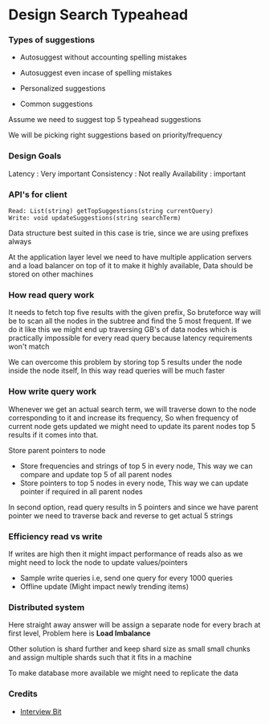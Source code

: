 # Design Search Typeahead

### Types of suggestions

* Autosuggest without accounting spelling mistakes
* Autosuggest even incase of spelling mistakes


* Personalized suggestions
* Common suggestions

Assume we need to suggest top 5 typeahead suggestions

We will be picking right suggestions based on priority/frequency


### Design Goals

Latency : Very important
Consistency : Not really
Availability : important

### API's for client

```
Read: List(string) getTopSuggestions(string currentQuery) 
Write: void updateSuggestions(string searchTerm)
```

Data structure best suited in this case is trie, since we are using prefixes always

At the application layer level we need to have multiple application servers and a load balancer on top of it to make it highly available, Data should be stored on other machines

### How read query work

It needs to fetch top five results with the given prefix, So bruteforce way will be to scan all the nodes in the subtree and find the 5 most frequent. If we do it like this we might end up traversing GB's of data nodes which is practically impossible for every read query because latency requirements won't match

We can overcome this problem by storing top 5 results under the node inside the node itself, In this way read queries will be much faster

### How write query work

Whenever we get an actual search term, we will traverse down to the node corresponding to it and increase its frequency, So when frequency of current node gets updated we might need to update its parent nodes top 5 results if it comes into that.

Store parent pointers to node

* Store frequencies and strings of top 5 in every node, This way we can compare and update top 5 of all parent nodes
* Store pointers to top 5 nodes in every node, This way we can update pointer if required in all parent nodes

In second option, read query results in 5 pointers and since we have parent pointer we need to traverse back and reverse to get actual 5 strings

### Efficiency read vs write

If writes are high then it might impact performance of reads also as we might need to lock the node to update values/pointers

* Sample write queries i.e, send one query for every 1000 queries
* Offline update (Might impact newly trending items)

### Distributed system

Here straight away answer will be assign a separate node for every brach at first level, Problem here is **Load Imbalance**

Other solution is shard further and keep shard size as small small chunks and assign multiple shards such that it fits in a machine

To make database more available we might need to replicate the data

### Credits

* [Interview Bit](https://www.interviewbit.com/problems/search-typeahead/)